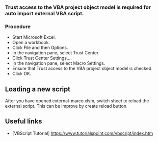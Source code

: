 ### Trust access to the VBA project object model is required for auto import external VBA script.
### Procedure
- Start Microsoft Excel.
- Open a workbook.
- Click File and then Options.
- In the navigation pane, select Trust Center.
- Click Trust Center Settings....
- In the navigation pane, select Macro Settings.
- Ensure that Trust access to the VBA project object model is checked.
- Click OK.


## Loading a new script
After you have opened external-marco.xlsm, switch sheet to reload the external script.
This can be improve by create reload button.

## Useful links
- [VBScript Tutorial]
 https://www.tutorialspoint.com/vbscript/index.htm
